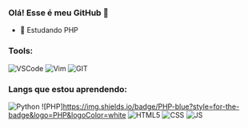 ### Olá! Esse é meu GitHub 👋

- 📕 Estudando PHP
### Tools:
![VSCode](https://img.shields.io/badge/VS%20Code-blue?style=for-the-badge&logo=Visual%20studio%20code&logoColor=white)
![Vim](https://img.shields.io/badge/VIM-%2311AB00.svg?style=for-the-badge&logo=vim&logoColor=white)
![GIT](https://img.shields.io/badge/GIT-orange?style=for-the-badge&logo=GIT&logoColor=white)



### Langs que estou aprendendo:
![Python](https://img.shields.io/badge/Python-blue?style=for-the-badge&logo=Python&logoColor=white)
![PHP]https://img.shields.io/badge/PHP-blue?style=for-the-badge&logo=PHP&logoColor=white
![HTML5](https://img.shields.io/badge/HTML-orange?style=for-the-badge&logo=HTML5&logoColor=white)
![CSS](https://img.shields.io/badge/CSS-blue?style=for-the-badge&logo=CSS3&logoColor=white)
![JS](https://img.shields.io/badge/JavaScript-yellow?style=for-the-badge&logo=JavaScript&logoColor=white)





